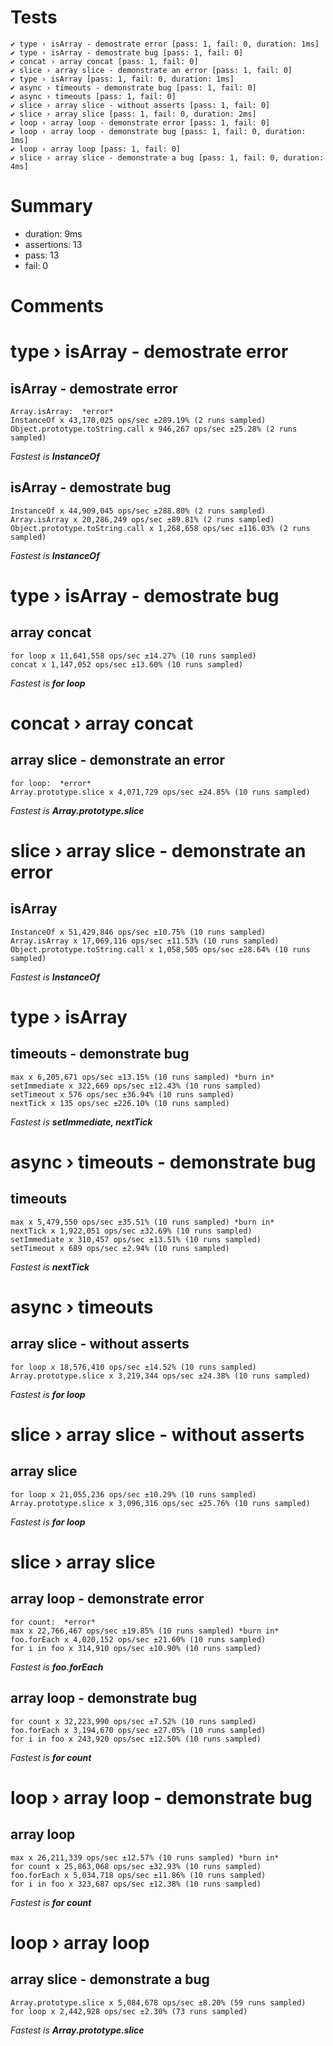 
# Tests 

    ✔ type › isArray - demostrate error [pass: 1, fail: 0, duration: 1ms]
    ✔ type › isArray - demostrate bug [pass: 1, fail: 0]
    ✔ concat › array concat [pass: 1, fail: 0]
    ✔ slice › array slice - demonstrate an error [pass: 1, fail: 0]
    ✔ type › isArray [pass: 1, fail: 0, duration: 1ms]
    ✔ async › timeouts - demonstrate bug [pass: 1, fail: 0]
    ✔ async › timeouts [pass: 1, fail: 0]
    ✔ slice › array slice - without asserts [pass: 1, fail: 0]
    ✔ slice › array slice [pass: 1, fail: 0, duration: 2ms]
    ✔ loop › array loop - demonstrate error [pass: 1, fail: 0]
    ✔ loop › array loop - demonstrate bug [pass: 1, fail: 0, duration: 1ms]
    ✔ loop › array loop [pass: 1, fail: 0]
    ✔ slice › array slice - demonstrate a bug [pass: 1, fail: 0, duration: 4ms]

# Summary 

- duration: 9ms
- assertions: 13
- pass: 13
- fail: 0

# Comments 

# type › isArray - demostrate error
## isArray - demostrate error
    Array.isArray:  *error*
    InstanceOf x 43,170,025 ops/sec ±289.19% (2 runs sampled)
    Object.prototype.toString.call x 946,267 ops/sec ±25.28% (2 runs sampled)
*Fastest is __InstanceOf__*
## isArray - demostrate bug
    InstanceOf x 44,909,045 ops/sec ±288.80% (2 runs sampled)
    Array.isArray x 20,286,249 ops/sec ±89.81% (2 runs sampled)
    Object.prototype.toString.call x 1,268,658 ops/sec ±116.03% (2 runs sampled)
*Fastest is __InstanceOf__*

# type › isArray - demostrate bug
## array concat
    for loop x 11,641,558 ops/sec ±14.27% (10 runs sampled)
    concat x 1,147,052 ops/sec ±13.60% (10 runs sampled)
*Fastest is __for loop__*

# concat › array concat
## array slice - demonstrate an error
    for loop:  *error*
    Array.prototype.slice x 4,071,729 ops/sec ±24.85% (10 runs sampled)
*Fastest is __Array.prototype.slice__*

# slice › array slice - demonstrate an error
## isArray
    InstanceOf x 51,429,846 ops/sec ±10.75% (10 runs sampled)
    Array.isArray x 17,069,116 ops/sec ±11.53% (10 runs sampled)
    Object.prototype.toString.call x 1,058,505 ops/sec ±28.64% (10 runs sampled)
*Fastest is __InstanceOf__*

# type › isArray
## timeouts - demonstrate bug
    max x 6,205,671 ops/sec ±13.15% (10 runs sampled) *burn in*
    setImmediate x 322,669 ops/sec ±12.43% (10 runs sampled)
    setTimeout x 576 ops/sec ±36.94% (10 runs sampled)
    nextTick x 135 ops/sec ±226.10% (10 runs sampled)
*Fastest is __setImmediate, nextTick__*

# async › timeouts - demonstrate bug
## timeouts
    max x 5,479,550 ops/sec ±35.51% (10 runs sampled) *burn in*
    nextTick x 1,922,051 ops/sec ±32.69% (10 runs sampled)
    setImmediate x 310,457 ops/sec ±13.51% (10 runs sampled)
    setTimeout x 689 ops/sec ±2.94% (10 runs sampled)
*Fastest is __nextTick__*

# async › timeouts
## array slice - without asserts
    for loop x 18,576,410 ops/sec ±14.52% (10 runs sampled)
    Array.prototype.slice x 3,219,344 ops/sec ±24.38% (10 runs sampled)
*Fastest is __for loop__*

# slice › array slice - without asserts
## array slice
    for loop x 21,055,236 ops/sec ±10.29% (10 runs sampled)
    Array.prototype.slice x 3,096,316 ops/sec ±25.76% (10 runs sampled)
*Fastest is __for loop__*

# slice › array slice
## array loop - demonstrate error
    for count:  *error*
    max x 22,766,467 ops/sec ±19.85% (10 runs sampled) *burn in*
    foo.forEach x 4,020,152 ops/sec ±21.60% (10 runs sampled)
    for i in foo x 314,910 ops/sec ±10.90% (10 runs sampled)
*Fastest is __foo.forEach__*
## array loop - demonstrate bug
    for count x 32,223,990 ops/sec ±7.52% (10 runs sampled)
    foo.forEach x 3,194,670 ops/sec ±27.05% (10 runs sampled)
    for i in foo x 243,920 ops/sec ±12.50% (10 runs sampled)
*Fastest is __for count__*

# loop › array loop - demonstrate bug
## array loop
    max x 26,211,339 ops/sec ±12.57% (10 runs sampled) *burn in*
    for count x 25,863,068 ops/sec ±32.93% (10 runs sampled)
    foo.forEach x 5,034,718 ops/sec ±11.86% (10 runs sampled)
    for i in foo x 323,687 ops/sec ±12.38% (10 runs sampled)
*Fastest is __for count__*

# loop › array loop
## array slice - demonstrate a bug
    Array.prototype.slice x 5,084,678 ops/sec ±8.20% (59 runs sampled)
    for loop x 2,442,928 ops/sec ±2.30% (73 runs sampled)
*Fastest is __Array.prototype.slice__*

